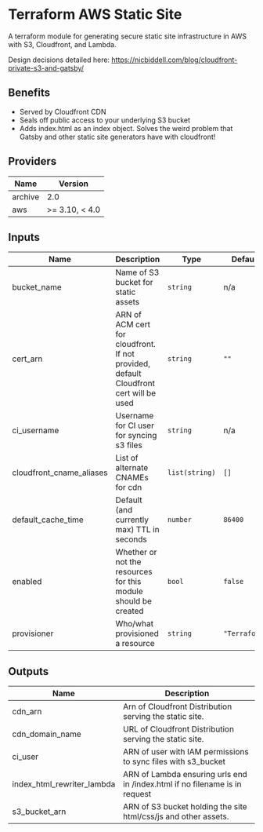# Terraform AWS Static Site
A terraform module for generating secure static site infrastructure in AWS with S3, Cloudfront, and Lambda.

Design decisions detailed here: https://nicbiddell.com/blog/cloudfront-private-s3-and-gatsby/

## Benefits
- Served by Cloudfront CDN
- Seals off public access to your underlying S3 bucket
- Adds index.html as an index object. Solves the weird problem that Gatsby and other static site generators have with cloudfront!

## Providers

| Name | Version |
|------|---------|
| archive | 2.0 |
| aws | \>= 3.10, \< 4.0|

## Inputs

| Name | Description | Type | Default | Required |
|------|-------------|------|---------|:--------:|
| bucket\_name | Name of S3 bucket for static assets | `string` | n/a | yes |
| cert\_arn | ARN of ACM cert for cloudfront. If not provided, default Cloudfront cert will be used | `string` | `""` | no |
| ci\_username | Username for CI user for syncing s3 files | `string` | n/a | yes |
| cloudfront\_cname\_aliases | List of alternate CNAMEs for cdn | `list(string)` | `[]` | no |
| default\_cache\_time | Default (and currently max) TTL in seconds | `number` | `86400` | no |
| enabled | Whether or not the resources for this module should be created | `bool` | `false` | no |
| provisioner | Who/what provisioned a resource | `string` | `"Terraform"` | no |

## Outputs

| Name | Description |
|------|-------------|
| cdn\_arn | Arn of Cloudfront Distribution serving the static site. |
| cdn\_domain\_name | URL of Cloudfront Distribution serving the static site. |
| ci\_user | ARN of user with IAM permissions to sync files with s3\_bucket |
| index\_html\_rewriter\_lambda | ARN of Lambda ensuring urls end in /index.html if no filename is in request |
| s3\_bucket\_arn | ARN of S3 bucket holding the site html/css/js and other assets. |
